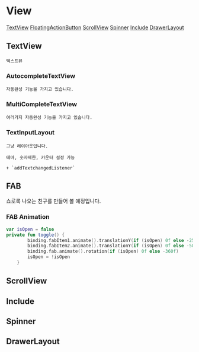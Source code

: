 # View

[TextView](#autocompletetextview)
[FloatingActionButton](#fab)
[ScrollView](#scrollview)
[Spinner](#spinner)
[Include](#include)
[DrawerLayout](#drawerlayout)

## TextView

    텍스트뷰

### AutocompleteTextView

    자동완성 기능을 가지고 있습니다.

### MultiCompleteTextView

    여러가지 자동완성 기능을 가지고 있습니다.

### TextInputLayout

    그냥 레이아웃입니다.

    테마, 숫자제한, 카운터 설정 가능

    + `addTextchangedListener`

## FAB

쇼로록 나오는 친구를 만들어 볼 예정입니다.

### FAB Animation

```Kotlin
var isOpen = false
private fun toggle() {
        binding.fabItem1.animate().translationY(if (isOpen) 0f else -250f)
        binding.fabItem2.animate().translationY(if (isOpen) 0f else -500f)
        binding.fab.animate().rotation(if (isOpen) 0f else -360f)
        isOpen = !isOpen
    }
```

## ScrollView

## Include

## Spinner

## DrawerLayout

